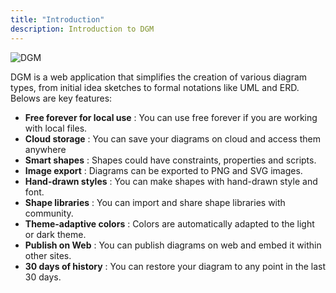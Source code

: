 ```yaml
---
title: "Introduction"
description: Introduction to DGM
---
```


![DGM](https://fs.dgm.sh/i/fjhHIwsxiMluSf4Y3i9JD/lf@1x.png)

DGM is a web application that simplifies the creation of various diagram types, from initial idea sketches to formal notations like UML and ERD. Belows are key features:

- **Free forever for local use** : You can use free forever if you are working with local files.
- **Cloud storage** : You can save your diagrams on cloud and access them anywhere
- **Smart shapes** : Shapes could have constraints, properties and scripts.
- **Image export** : Diagrams can be exported to PNG and SVG images.
- **Hand-drawn styles** : You can make shapes with hand-drawn style and font.
- **Shape libraries** : You can import and share shape libraries with community.
- **Theme-adaptive colors** : Colors are automatically adapted to the light or dark theme.
- **Publish on Web** : You can publish diagrams on web and embed it within other sites.
- **30 days of history** : You can restore your diagram to any point in the last 30 days.
